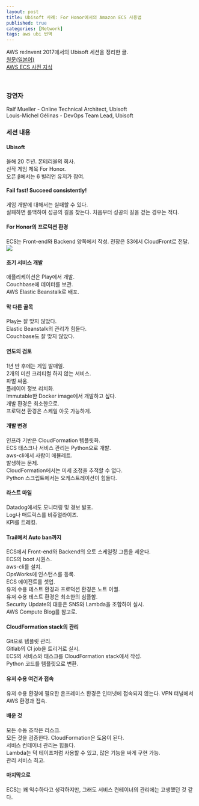 ```yaml
---
layout: post
title: Ubisoft 사례: For Honor에서의 Amazon ECS 사용법
published: true
categories: [Network]
tags: aws ubi 번역
---
```

AWS re:Invent 2017에서의 Ubisoft 세션을 정리한 글.    
[원문(일본어)](https://dev.classmethod.jp/cloud/aws/reinvent2017-gam307-ubisoft-ecs/)  
[AWS ECS 사전 지식](http://yongho1037.tistory.com/732)  
    
<br>  
   
###  강연자
Ralf Mueller - Online Technical Architect, Ubisoft  
Louis-Michel Gélinas - DevOps Team Lead, Ubisoft  
  
### 세션 내용
#### Ubisoft
올해 20 주년. 몬테리올의 회사.  
신작 게임 제목 For Honor.  
오픈 β에서는 6 빌리언 유저가 참여.  
  
#### Fail fast! Succeed consistently!
게임 개발에 대해서는 실패할 수 있다.  
실패하면 롤백하여 성공의 길을 찾는다.
처음부터 성공의 길을 걷는 경우는 적다.  
  
#### For Honor의 프로덕션 환경
ECS는 Front-end와 Backend 양쪽에서 작성.
전장은 S3에서 CloudFront로 전달.  
![](https://cdn-ssl-devio-img.classmethod.jp/wp-content/uploads/2017/11/DSC01129-960x640.jpg)   
  
#### 초기 서비스 개발
애플리케이션은 Play에서 개발.  
Couchbase에 데이터를 보관.  
AWS Elastic Beanstalk로 배포.  
  
#### 막 다른 골목
Play는 잘 맞지 않았다.  
Elastic Beanstalk의 관리가 힘들다.  
Couchbase도 잘 맞지 않았다.  
  
#### 연도의 검토
1년 반 후에는 게임 발매일.  
2개의 미션 크리티컬 하지 않는 서비스.  
    파벌 싸움.  
    플레이어 정보 리치화.  
Immutable한 Docker image에서 개발하고 싶다.  
개발 환경은 최소한으로.  
프로덕션 환경은 스케일 아웃 가능하게.  
  
#### 개발 변경
인프라 기반은 CloudFormation 템플릿화.  
ECS 태스크나 서비스 관리는 Python으로 개발.  
aws-cli에서 사람이 에뮬레트.  
발생하는 문제.  
    CloudFormation에서는 미세 조정을 추적할 수 없다.  
    Python 스크립트에서는 오케스트레이션이 힘들다.  
  	
#### 라스트 마일
Datadog에서도 모니터링 및 경보 발포.  
Log나 매트릭스를 비쥬얼라이즈.  
KPI를 트레킹.  
  
#### Trail에서 Auto ban까지
ECS에서 Front-end와 Backend의 오토 스케일링 그룹을 세운다.  
ECS의 boot 시퀀스.  
    aws-cli를 설치.  
    OpsWorks에 인스턴스를 등록.  
    ECS 에이전트를 셋업.  
유저 수용 테스트 환경과 프로덕션 환경은 노트 이퀄.  
   유저 수용 테스트 환경은 최소한의 심플함.  
Security Update의 대응은 SNS와 Lambda을 조합하여 실시.  
    AWS Compute Blog를 참고로.  
    	 
#### CloudFormation stack의 관리
Git으로 템플릿 관리.   
Gitlab의 CI job을 트리거로 실시.  
ECS의 서비스와 태스크를 CloudFormation stack에서 작성.  
    Python 코드를 템플릿으로 변환.  
  	
#### 유저 수용 여건과 접속
유저 수용 환경에 필요한 온프레미스 환경은 인터넷에 접속되지 않는다.
VPN 터널에서 AWS 환경과 접속.  
  
#### 배운 것
모든 수동 조작은 리스크.  
모든 것을 검증한다. CloudFormation은 도움이 된다.  
서비스 컨테이너 관리는 힘들다.  
Lambda는 덕 테이프처럼 사용할 수 있고, 많은 기능을 싸게 구현 가능.  
관리 서비스 최고.  
  
#### 마지막으로
ECS는 꽤 익수하다고 생각하지만, 그래도 서비스 컨테이너의 관리에는 고생했던 것 같다.  
  